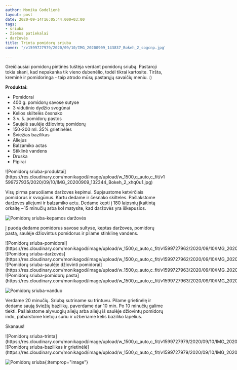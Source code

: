```yaml
---
author: Monika Godelienė
layout: post
date: 2020-09-14T16:05:44.000+03:00
tags:
- sriuba
- žiemos patiekalai
- daržovės
title: Trinta pomidorų sriuba
cover: "/v1599727979/2020/09/10/IMG_20200909_143837_Bokeh_2_sogcnp.jpg"

---
```

Greičiausiai pomidorų pintinės tuštėja verdant pomidorų sriubą. Pastaroji tokia skani, kad nepakanka tik vieno dubenėlio, todėl tikrai kartosite. Tiršta, kreminė ir pomidoringa - taip  atrodo mūsų pastarųjų savaičių meniu. :)

**Produktai:**

* <span itemprop="recipeIngredient">Pomidorai</span>
* <span itemprop="recipeIngredient">400 g. pomidorų savose sutyse</span>
* <span itemprop="recipeIngredient">3 vidutinio dydžio svogūnai</span>
* <span itemprop="recipeIngredient">Kelios skiltelės česnako</span>
* <span itemprop="recipeIngredient">3 v. š. pomidorų pastos</span>
* <span itemprop="recipeIngredient">Saujelė saulėje džiovintų pomidorų</span>
* <span itemprop="recipeIngredient">150-200 ml. 35% grietinėlės</span>
* <span itemprop="recipeIngredient">Šviežias bazilikas</span>
* <span itemprop="recipeIngredient">Aliejus</span>
* <span itemprop="recipeIngredient">Balzamiko actas</span>
* <span itemprop="recipeIngredient">Stiklinė vandens</span>
* <span itemprop="recipeIngredient">Druska</span>
* <span itemprop="recipeIngredient">Pipirai</span>

<div itemprop="recipeInstructions" markdown="1">
![Pomidorų sriuba-produktai](https://res.cloudinary.com/monikagod/image/upload/w_1500,q_auto,c_fit/v1599727935/2020/09/10/IMG_20200909_132344_Bokeh_2_xhq0u1.jpg)

Visų pirma paruošiame daržoves kepimui. Supjaustome ketvirčiais pomidorus ir svogūnus. Kartu dedame ir česnako skilteles. Pašlakstome daržoves aliejumi ir balzamiko actu. Dedame kepti į 180 laipsnių įkaitintą orkaitę \~15 minučių arba kol matysite, kad daržovės yra iškepusios.

![Pomidorų sriuba-kepamos daržovės](https://res.cloudinary.com/monikagod/image/upload/w_1500,q_auto,c_fit/v1599727936/2020/09/10/IMG_20200909_132916_Bokeh_2_afmgyy.jpg)

Į puodą dedame pomidorus savose sultyse, keptas daržoves, pomidorų pastą, saulėje džiovintus pomidorus ir pilame stinklinę vandens.

<div class="row">
<div class="six columns" markdown="1">
![Pomidorų sriuba-pomidorai](https://res.cloudinary.com/monikagod/image/upload/w_1500,q_auto,c_fit/v1599727962/2020/09/10/IMG_20200909_135539_Bokeh_2_b3lbjo.jpg)
</div>
<div class="six columns" markdown="1">
![Pomidorų sriuba-daržovės](https://res.cloudinary.com/monikagod/image/upload/w_1500,q_auto,c_fit/v1599727962/2020/09/10/IMG_20200909_135847_Bokeh_2_mpxy6z.jpg)
</div>
</div>

<div class="row">
<div class="six columns" markdown="1">
![Pomidorų sriuba-saulėje džiovinti pomidorai](https://res.cloudinary.com/monikagod/image/upload/w_1500,q_auto,c_fit/v1599727963/2020/09/10/IMG_20200909_135906_Bokeh_2_fjxvsu.jpg)
</div>
<div class="six columns" markdown="1">
![Pomidorų sriuba-pomidorų pasta](https://res.cloudinary.com/monikagod/image/upload/w_1500,q_auto,c_fit/v1599727963/2020/09/10/IMG_20200909_135922_Bokeh_2_ofwoen.jpg)
</div>
</div>

![Pomidorų sriuba-vanduo](https://res.cloudinary.com/monikagod/image/upload/w_1500,q_auto,c_fit/v1599727964/2020/09/10/IMG_20200909_135953_Bokeh_2_yybdrp.jpg)

Verdame 20 minučių. Sriubą sutriname su trintuvu. Pilame grietinėlę ir dedame saują šviežių bazilikų. paverdame dar 10 min. Po 10 minučių galime tiekti. Pašlakstome alyvuogių aliejų arba aliejų iš saulėje džiovintų pomidorų indo, pabarstome kietoju sūriu ir užberiame kelis baziliko lapelius.
</div>

Skanaus!

<div class="row">
<div class="six columns" markdown="1">
![Pomidorų sriuba-trinta](https://res.cloudinary.com/monikagod/image/upload/w_1500,q_auto,c_fit/v1599727979/2020/09/10/IMG_20200909_142207_Bokeh_2_du3gju.jpg)
</div>
<div class="six columns" markdown="1">
![Pomidorų sriuba-bazilikas ir grietinėlė](https://res.cloudinary.com/monikagod/image/upload/w_1500,q_auto,c_fit/v1599727979/2020/09/10/IMG_20200909_142314_Bokeh_2_i9rzbw.jpg)
</div>
</div>

![Pomidorų sriuba](https://res.cloudinary.com/monikagod/image/upload/w_1500,q_auto,c_fit/v1599727979/2020/09/10/IMG_20200909_143837_Bokeh_2_sogcnp.jpg){:itemprop="image"}